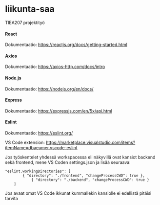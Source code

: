 # liikunta-saa
TIEA207 projektityö

#### React

Dokumentaatio: <https://reactjs.org/docs/getting-started.html>

#### Axios

Dokumentaatio: <https://axios-http.com/docs/intro>


#### Node.js

Dokumentaatio: <https://nodejs.org/en/docs/>

#### Express

Dokumentaatio: <https://expressjs.com/en/5x/api.html>


#### Eslint

Dokumentaatio: <https://eslint.org/>

VS Code extension: <https://marketplace.visualstudio.com/items?itemName=dbaeumer.vscode-eslint>

Jos työskentelet yhdessä workspacessa eli näkyvillä ovat kansiot backend sekä frontend, mene VS Coden settings.json ja lisää seuraava:
```
"eslint.workingDirectories": [
		{ "directory": "./frontend", "changeProcessCWD": true },
        	{ "directory": "./backend", "changeProcessCWD": true }
	]
```
Jos avaat omat VS Code ikkunat kummallekin kansiolle ei edellistä pitäisi tarvita
